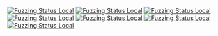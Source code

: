 [![Fuzzing Status Local](https://workerTmp.github.io/liossa_2/rowpowerdns/fuzz_target_proxyprotocol.svg)](https://github.com/)
[![Fuzzing Status Local](https://workerTmp.github.io/liossa_2/rowpowerdns/fuzz_target_zoneparsertng.svg)](https://github.com/)
[![Fuzzing Status Local](https://workerTmp.github.io/liossa_2/rowpowerdns/fuzz_target_packetcache.svg)](https://github.com/)
[![Fuzzing Status Local](https://workerTmp.github.io/liossa_2/rowpowerdns/fuzz_target_dnsdistcache.svg)](https://github.com/)
[![Fuzzing Status Local](https://workerTmp.github.io/liossa_2/rowpowerdns/notFind.svg)](https://github.com/)
[![Fuzzing Status Local](https://workerTmp.github.io/liossa_2/rowpowerdns/llvm-symbolizer.svg)](https://github.com/)
[![Fuzzing Status Local](https://workerTmp.github.io/liossa_2/rowpowerdns/fuzz_target_moadnsparser.svg)](https://github.com/)
